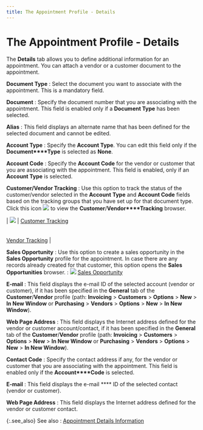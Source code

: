 ```yaml
---
title: The Appointment Profile - Details
---
```


# The Appointment Profile - Details


The **Details** tab allows you to  define additional information for an appointment. You can attach a vendor  or a customer document to the appointment.


**Document Type**
: Select the document you want to associate with the  appointment. This is a mandatory field.


**Document**
: Specify the document number that you are associating  with the appointment. This field is enabled only if a **Document 
 Type** has been selected.


**Alias**
: This field displays an alternate name that has been  defined for the selected document and cannot be edited.


**Account Type**
: Specify the **Account 
 Type**. You can edit this field only if the **Document****Type** is selected as **None**.


**Account Code**
: Specify the **Account 
 Code** for the vendor or customer that you are associating with the  appointment. This field is enabled, only if an **Account 
 Type** is selected.


**Customer/Vendor Tracking**
: Use this option to track the status of the customer/vendor  selected in the **Account** **Type** and **Account 
 Code** fields based on the tracking groups that you have set up for  that document type. Click this icon ![]({{site.cm_baseurl}}/img/cm_cust_vend_track_button.gif) to view the **Customer**/**Vendor****Tracking** browser.


| ![]({{site.cm_baseurl}}/img/lens.gif) | [Customer Tracking]({{site.ct_chm}}/customer-tracking/customer_tracking.html)<br/><br/><br/>[Vendor Tracking]({{site.ct_chm}}/vendor-tracking/vendor_tracking.html) |



**Sales Opportunity**
: Use this option to create a sales opportunity in  the **Sales Opportunity** profile  for the appointment. In case there are any records already created for  that customer, this option opens the **Sales 
 Opportunities** browser.
: ![]({{site.cm_baseurl}}/img/lens.gif) [Sales  Opportunity]({{site.sp_chm}}/opportunity-management/sales_opportunities_an_introduction.html)


**E-mail**
: This field displays the e-mail ID of the selected  account (vendor or customer), if it has been specified in the **General**  tab of the **Customer**/**Vendor**  profile (path: **Invoicing** >  **Customers** > **Options**  > **New** > **In 
 New Window** or **Purchasing**  > **Vendors** > **Options**  > **New** > **In 
 New Window**).


**Web Page Address**
: This field displays the Internet address defined  for the vendor or customer account/contact, if it has been specified in  the **General** tab of the **Customer**/**Vendor** profile (path: **Invoicing**  > **Customers** > **Options** > **New** > **In New Window** or **Purchasing**  > **Vendors** > **Options** > **New** > **In New Window**).


**Contact Code**
: Specify the contact address if any, for the vendor  or customer that you are associating with the appointment. This field  is enabled only if the **Account****Code** is selected.


**E-mail**
: This field displays the e-mail **** ID of the selected contact (vendor or customer).


**Web Page Address**
: This field displays the Internet address defined  for the vendor or customer contact.


{:.see_also}
See also
: [Appointment Details  Information]({{site.cm_baseurl}}/appointments/appointment-details/appointment_details.html)
